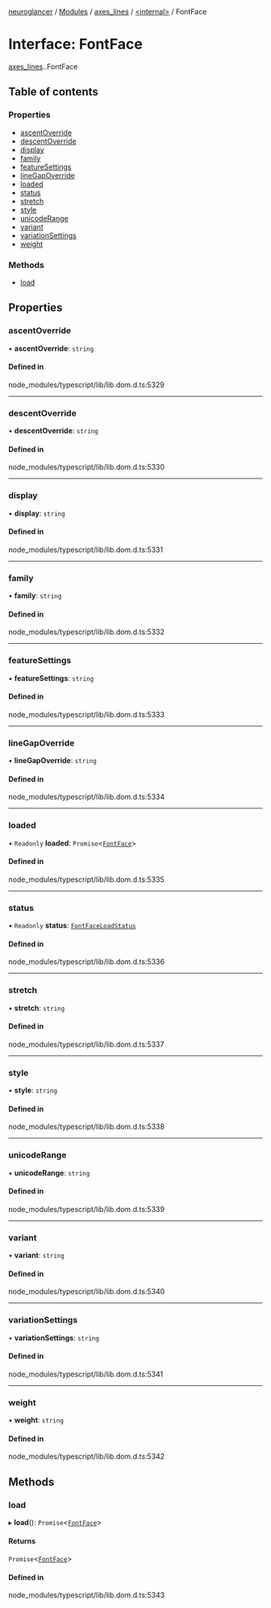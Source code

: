 [neuroglancer](../README.md) / [Modules](../modules.md) / [axes\_lines](../modules/axes_lines.md) / [<internal\>](../modules/axes_lines._internal_.md) / FontFace

# Interface: FontFace

[axes_lines](../modules/axes_lines.md).[<internal>](../modules/axes_lines._internal_.md).FontFace

## Table of contents

### Properties

- [ascentOverride](axes_lines._internal_.FontFace.md#ascentoverride)
- [descentOverride](axes_lines._internal_.FontFace.md#descentoverride)
- [display](axes_lines._internal_.FontFace.md#display)
- [family](axes_lines._internal_.FontFace.md#family)
- [featureSettings](axes_lines._internal_.FontFace.md#featuresettings)
- [lineGapOverride](axes_lines._internal_.FontFace.md#linegapoverride)
- [loaded](axes_lines._internal_.FontFace.md#loaded)
- [status](axes_lines._internal_.FontFace.md#status)
- [stretch](axes_lines._internal_.FontFace.md#stretch)
- [style](axes_lines._internal_.FontFace.md#style)
- [unicodeRange](axes_lines._internal_.FontFace.md#unicoderange)
- [variant](axes_lines._internal_.FontFace.md#variant)
- [variationSettings](axes_lines._internal_.FontFace.md#variationsettings)
- [weight](axes_lines._internal_.FontFace.md#weight)

### Methods

- [load](axes_lines._internal_.FontFace.md#load)

## Properties

### ascentOverride

• **ascentOverride**: `string`

#### Defined in

node_modules/typescript/lib/lib.dom.d.ts:5329

___

### descentOverride

• **descentOverride**: `string`

#### Defined in

node_modules/typescript/lib/lib.dom.d.ts:5330

___

### display

• **display**: `string`

#### Defined in

node_modules/typescript/lib/lib.dom.d.ts:5331

___

### family

• **family**: `string`

#### Defined in

node_modules/typescript/lib/lib.dom.d.ts:5332

___

### featureSettings

• **featureSettings**: `string`

#### Defined in

node_modules/typescript/lib/lib.dom.d.ts:5333

___

### lineGapOverride

• **lineGapOverride**: `string`

#### Defined in

node_modules/typescript/lib/lib.dom.d.ts:5334

___

### loaded

• `Readonly` **loaded**: `Promise`<[`FontFace`](../modules/axes_lines._internal_.md#fontface)\>

#### Defined in

node_modules/typescript/lib/lib.dom.d.ts:5335

___

### status

• `Readonly` **status**: [`FontFaceLoadStatus`](../modules/axes_lines._internal_.md#fontfaceloadstatus)

#### Defined in

node_modules/typescript/lib/lib.dom.d.ts:5336

___

### stretch

• **stretch**: `string`

#### Defined in

node_modules/typescript/lib/lib.dom.d.ts:5337

___

### style

• **style**: `string`

#### Defined in

node_modules/typescript/lib/lib.dom.d.ts:5338

___

### unicodeRange

• **unicodeRange**: `string`

#### Defined in

node_modules/typescript/lib/lib.dom.d.ts:5339

___

### variant

• **variant**: `string`

#### Defined in

node_modules/typescript/lib/lib.dom.d.ts:5340

___

### variationSettings

• **variationSettings**: `string`

#### Defined in

node_modules/typescript/lib/lib.dom.d.ts:5341

___

### weight

• **weight**: `string`

#### Defined in

node_modules/typescript/lib/lib.dom.d.ts:5342

## Methods

### load

▸ **load**(): `Promise`<[`FontFace`](../modules/axes_lines._internal_.md#fontface)\>

#### Returns

`Promise`<[`FontFace`](../modules/axes_lines._internal_.md#fontface)\>

#### Defined in

node_modules/typescript/lib/lib.dom.d.ts:5343
